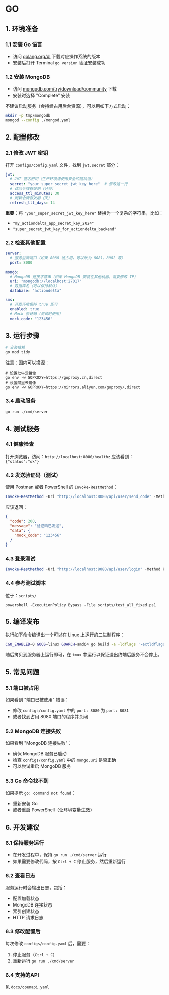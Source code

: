 # GO
## 1. 环境准备

### 1.1 安装 Go 语言

- 访问 [golang.org/dl](https://golang.org/dl) 下载对应操作系统的版本
- 安装后打开 Terminal `go version` 验证安装成功

### 1.2 安装 MongoDB

- 访问 [mongodb.com/try/download/community](https://www.mongodb.com/try/download/community) 下载
- 安装时选择 "Complete" 安装

不建议启动服务（会持续占用后台资源），可以用如下方式启动：

```bash
mkdir -p tmp/mongodb
mongod --config ./mongod.yaml
```

## 2. 配置修改

### 2.1 修改 JWT 密钥

打开 `configs/config.yaml` 文件，找到 `jwt.secret` 部分：

```yaml
jwt:
  # JWT 签名密钥（生产环境请使用安全的随机值）
  secret: "your_super_secret_jwt_key_here"  # 修改这一行
  # 访问令牌有效期（分钟）
  access_ttl_minutes: 30
  # 刷新令牌有效期（天）
  refresh_ttl_days: 14
```

**重要**：将 `"your_super_secret_jwt_key_here"` 替换为一个复杂的字符串，比如：

- `"my_actiondelta_app_secret_key_2024"`
- `"super_secret_jwt_key_for_actiondelta_backend"`

### 2.2 检查其他配置

```yaml
server:
  # 服务监听端口（如果 8080 被占用，可以改为 8081、8082 等）
  port: 8080

mongo:
  # MongoDB 连接字符串（如果 MongoDB 安装在其他机器，需要修改 IP）
  uri: "mongodb://localhost:27017"
  # 数据库名（可以保持默认）
  database: "actiondelta"

sms:
  # 开发环境保持 true 即可
  enabled: true
  # Mock 验证码（测试时使用）
  mock_code: "123456"
```

## 3. 运行步骤

```bash
# 安装依赖
go mod tidy
```

注意：国内可以换源：

```pwsh
# 设置七牛云镜像
go env -w GOPROXY=https://goproxy.cn,direct
# 设置阿里云镜像
go env -w GOPROXY=https://mirrors.aliyun.com/goproxy/,direct
```

### 3.4 启动服务

```bash
go run ./cmd/server
```

## 4. 测试服务

### 4.1 健康检查

打开浏览器，访问：`http://localhost:8080/healthz`
应该看到：`{"status":"ok"}`

### 4.2 发送验证码（测试）

使用 Postman 或者 PowerShell 的 `Invoke-RestMethod`：

```powershell
Invoke-RestMethod -Uri "http://localhost:8080/api/user/send_code" -Method POST -ContentType "application/json" -Body '{"phone":"13800138000"}'
```

应该返回：

```json
{
  "code": 200,
  "message": "验证码已发送",
  "data": {
    "mock_code": "123456"
  }
}
```

### 4.3 登录测试

```powershell
Invoke-RestMethod -Uri "http://localhost:8080/api/user/login" -Method POST -ContentType "application/json" -Body '{"phone":"13800138000","code":"123456"}'
```

### 4.4 参考测试脚本

位于：`scripts/`

```
powershell -ExecutionPolicy Bypass -File scripts/test_all_fixed.ps1
```

## 5. 编译发布

执行如下命令编译出一个可以在 Linux 上运行的二进制程序：

```bash
CGO_ENABLED=0 GOOS=linux GOARCH=amd64 go build -a -ldflags '-extldflags "-static"' cmd/server/main.go
```

随后拷贝到服务器上运行即可，在 `tmux` 中运行以保证退出终端后服务不会停止。

## 5. 常见问题

### 5.1 端口被占用

如果看到 "端口已被使用" 错误：

- 修改 `configs/config.yaml` 中的 `port: 8080` 为 `port: 8081`
- 或者找到占用 8080 端口的程序并关闭

### 5.2 MongoDB 连接失败

如果看到 "MongoDB 连接失败"：

- 确保 MongoDB 服务已启动
- 检查 `configs/config.yaml` 中的 `mongo.uri` 是否正确
- 可以尝试重启 MongoDB 服务

### 5.3 Go 命令找不到

如果提示 `go: command not found`：

- 重新安装 Go
- 或者重启 PowerShell（让环境变量生效）

## 6. 开发建议

### 6.1 保持服务运行

- 在开发过程中，保持 `go run ./cmd/server` 运行
- 如果需要修改代码，按 `Ctrl + C` 停止服务，然后重新运行

### 6.2 查看日志

服务运行时会输出日志，包括：

- 配置加载状态
- MongoDB 连接状态
- 索引创建状态
- HTTP 请求日志

### 6.3 修改配置后

每次修改 `configs/config.yaml` 后，需要：

1. 停止服务（`Ctrl + C`）
2. 重新运行 `go run ./cmd/server`

### 6.4 支持的API

见 `docs/openapi.yaml`
